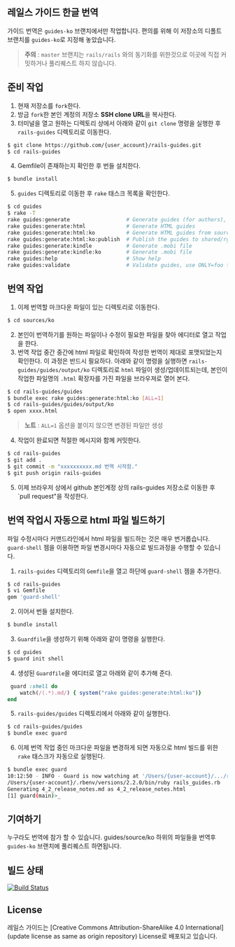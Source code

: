 ## 레일스 가이드 한글 번역

가이드 번역은 `guides-ko` 브랜치에서만 작업합니다. 편의를 위해 이 저장소의 디폴트 브랜치를 `guides-ko`로 지정해 놓았습니다. 

> **주의** : `master` 브랜치는 `rails/rails` 와의 동기화를 위한것으로 이곳에 직접 커밋하거나 풀리퀘스트 하지 않습니다.

## 준비 작업

1. 현재 저장소를 `fork`한다.
2. 방금 `fork`한 본인 계정의 저장소 **SSH clone URL**을 복사한다.
3. 터미널을 열고 원하는 디렉토리 상에서 아래와 같이 `git clone` 명령을 실행한 후 `rails-guides` 디렉토리로 이동한다.

  ```bash
  $ git clone https://github.com/{user_account}/rails-guides.git
  $ cd rails-guides
  ```

4. Gemfile이 존재하는지 확인한 후 번들 설치한다.

  ```bash
  $ bundle install
  ```
  
5.  `guides` 디렉토리로 이동한 후 `rake` 태스크 목록을 확인한다. 

  ```bash
  $ cd guides
  $ rake -T
  rake guides:generate                  # Generate guides (for authors), use ONLY=foo to process just "foo.md"
  rake guides:generate:html             # Generate HTML guides
  rake guides:generate:html:ko          # Generate HTML guides from source/ko (for RORLAB)
  rake guides:generate:html:ko:publish  # Publish the guides to shared/rg (for ROR Lab.)
  rake guides:generate:kindle           # Generate .mobi file
  rake guides:generate:kindle:ko        # Generate .mobi file
  rake guides:help                      # Show help
  rake guides:validate                  # Validate guides, use ONLY=foo to process just "foo.html"
  ```

## 번역 작업

1. 이제 번역할 마크다운 파일이 있는 디렉토리로 이동한다. 

  ```bash
  $ cd sources/ko
  ```

2. 본인이 번역하기를 원하는 파일이나 수정이 필요한 파일을 찾아 에디터로 열고 작업을 한다. 
3. 번역 작업 중간 중간에 html 파일로 확인하여 작성한 번역이 제대로 포맷되었는지 확인한다. 이 과정은 반드시 필요하다. 아래와 같이 명령을 실행하면 `rails-guides/guides/output/ko` 디렉토리로 `html` 파일이 생성/업데이트되는데, 본인이 작업한 파일명의 `.html` 확장자를 가진 파일을 브라우져로 열어 본다. 

  ```bash
  $ cd rails-guides/guides
  $ bundle exec rake guides:generate:html:ko [ALL=1]
  $ cd rails-guides/guides/output/ko
  $ open xxxx.html
  ```


  > **노트** : `ALL=1` 옵션을 붙이지 않으면 변경된 파일만 생성


4. 작업이 완료되면 적절한 메시지와 함께 커밋한다.

  ```bash
  $ cd rails-guides
  $ git add .
  $ git commit -m "xxxxxxxxxx.md 번역 시작함."
  $ git push origin rails-guides
  ```
 
5. 이제 브라우저 상에서 github 본인계정 상의 rails-guides 저장소로 이동한 후 `pull request"을 작성한다. 


## 번역 작업시 자동으로 html 파일 빌드하기

파일 수정시마다 커맨드라인에서 html 파일을 빌드하는 것은 매우 번거롭습니다. `guard-shell` 젬을 이용하면 파일 변경시마다 자동으로 빌드과정을 수행할 수 있습니다. 

1. `rails-guides` 디렉토리의 `Gemfile`을 열고 하단에 `guard-shell` 젬을 추가한다. 
  
  ```bash
  $ cd rails-guides
  $ vi Gemfile
  gem 'guard-shell'
  ```
2. 이어서 번들 설치한다.

  ```bash
  $ bundle install
  ```
  
3. `Guardfile`을 생성하기 위해 아래와 같이 명령을 실행한다. 

  ```bash
  $ cd guides
  $ guard init shell
  ```
 
4.  생성된 `Guardfile`을 에디터로 열고 아래와 같이 추가해 준다. 

  ```ruby
   guard :shell do
      watch(/(.*).md/) { system("rake guides:generate:html:ko")}
  end
  ```
  
5. `rails-guides/guides` 디렉토리에서 아래와 같이 실행한다.

  ```bash
  $ cd rails-guides/guides
  $ bundle exec guard
  ```
  
6. 이제 번역 작업 중인 마크다운 파일을 변경하게 되면 자동으로 html 빌드를 위한 `rake` 태스크가 자동으로 실행된다. 

  ```bash
  $ bundle exec guard
  10:12:50 - INFO - Guard is now watching at '/Users/{user-account}/.../rails-guides/guides'
  /Users/{user-account}/.rbenv/versions/2.2.0/bin/ruby rails_guides.rb
  Generating 4_2_release_notes.md as 4_2_release_notes.html
  [1] guard(main)>_
  ```


## 기여하기

누구라도 번역에 참가 할 수 있습니다. guides/source/ko 하위의 파일들을 번역후 `guides-ko` 브랜치에 풀리퀘스트 하면됩니다.

## 빌드 상태

[![Build Status](https://travis-ci.org/rorlakr/rails-guides.svg?branch=guides-ko)](https://travis-ci.org/rorlakr/rails-guides)

## License

레일스 가이드는 [Creative Commons Attribution-ShareAlike 4.0 International](update license as same as origin repository) License로 배포되고 있습니다.